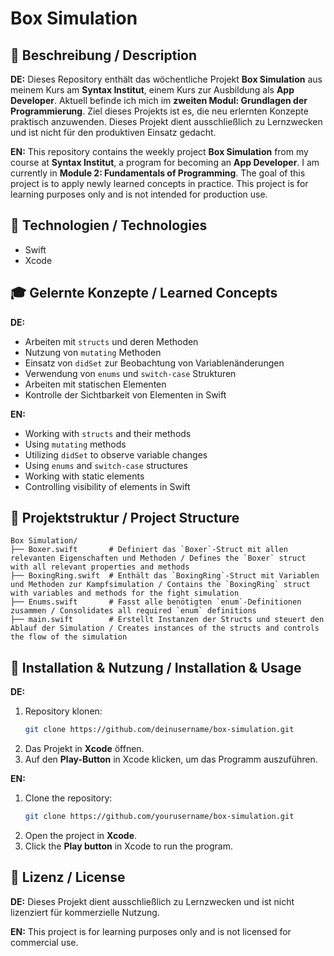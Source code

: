 # Box Simulation

## 📌 Beschreibung / Description

**DE:**
Dieses Repository enthält das wöchentliche Projekt **Box Simulation** aus meinem Kurs am **Syntax Institut**, einem Kurs zur Ausbildung als **App Developer**. Aktuell befinde ich mich im **zweiten Modul: Grundlagen der Programmierung**. Ziel dieses Projekts ist es, die neu erlernten Konzepte praktisch anzuwenden. Dieses Projekt dient ausschließlich zu Lernzwecken und ist nicht für den produktiven Einsatz gedacht.

**EN:**
This repository contains the weekly project **Box Simulation** from my course at **Syntax Institut**, a program for becoming an **App Developer**. I am currently in **Module 2: Fundamentals of Programming**. The goal of this project is to apply newly learned concepts in practice. This project is for learning purposes only and is not intended for production use.

## 🚀 Technologien / Technologies

- Swift
- Xcode

## 🎓 Gelernte Konzepte / Learned Concepts

**DE:**
- Arbeiten mit `structs` und deren Methoden
- Nutzung von `mutating` Methoden
- Einsatz von `didSet` zur Beobachtung von Variablenänderungen
- Verwendung von `enums` und `switch-case` Strukturen
- Arbeiten mit statischen Elementen
- Kontrolle der Sichtbarkeit von Elementen in Swift

**EN:**
- Working with `structs` and their methods
- Using `mutating` methods
- Utilizing `didSet` to observe variable changes
- Using `enums` and `switch-case` structures
- Working with static elements
- Controlling visibility of elements in Swift

## 📂 Projektstruktur / Project Structure

```
Box Simulation/
├── Boxer.swift       # Definiert das `Boxer`-Struct mit allen relevanten Eigenschaften und Methoden / Defines the `Boxer` struct with all relevant properties and methods
├── BoxingRing.swift  # Enthält das `BoxingRing`-Struct mit Variablen und Methoden zur Kampfsimulation / Contains the `BoxingRing` struct with variables and methods for the fight simulation
├── Enums.swift       # Fasst alle benötigten `enum`-Definitionen zusammen / Consolidates all required `enum` definitions
├── main.swift        # Erstellt Instanzen der Structs und steuert den Ablauf der Simulation / Creates instances of the structs and controls the flow of the simulation
```

## 📖 Installation & Nutzung / Installation & Usage

**DE:**
1. Repository klonen:
   ```sh
   git clone https://github.com/deinusername/box-simulation.git
   ```
2. Das Projekt in **Xcode** öffnen.
3. Auf den **Play-Button** in Xcode klicken, um das Programm auszuführen.

**EN:**
1. Clone the repository:
   ```sh
   git clone https://github.com/yourusername/box-simulation.git
   ```
2. Open the project in **Xcode**.
3. Click the **Play button** in Xcode to run the program.

## 📜 Lizenz / License

**DE:**
Dieses Projekt dient ausschließlich zu Lernzwecken und ist nicht lizenziert für kommerzielle Nutzung.

**EN:**
This project is for learning purposes only and is not licensed for commercial use.
